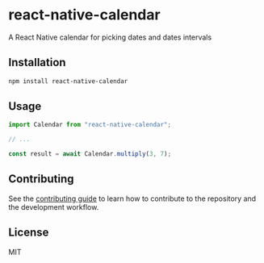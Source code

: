 # react-native-calendar

A React Native calendar for picking dates and dates intervals

## Installation

```sh
npm install react-native-calendar
```

## Usage

```js
import Calendar from "react-native-calendar";

// ...

const result = await Calendar.multiply(3, 7);
```

## Contributing

See the [contributing guide](CONTRIBUTING.md) to learn how to contribute to the repository and the development workflow.

## License

MIT
